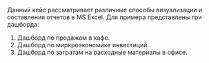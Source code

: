 Данный кейс рассматривает различные способы визуализации и составления отчетов в MS Excel.
Для примера представлены три дашборда:
1) Дашборд по продажам в кафе.
2) Дашборд по миркроэкономике инвестиций.
3) Дашборд по затратам на расходные материалы в офисе.
